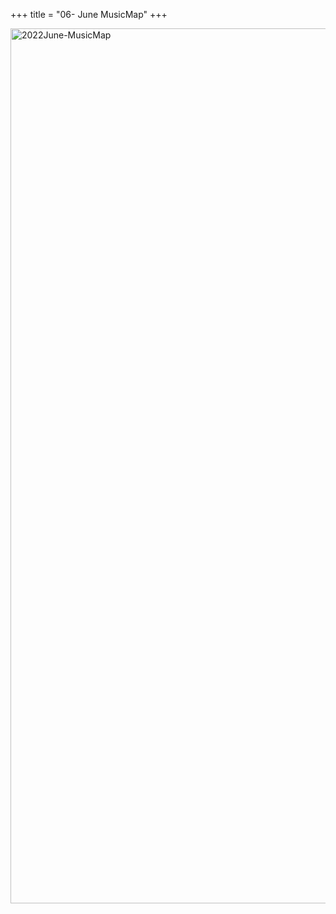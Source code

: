 +++
title = "06- June MusicMap"
+++

<img src="/media/mm/22-06-MusicMap.png" alt="2022June-MusicMap" width="1400"/>
